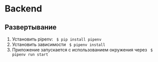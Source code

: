 # Backend

## Развертывание 

1. Установить pipenv:  ``` $ pip install pipenv```
2. Установить зависимости ``` $ pipenv install```
3. Приложение запускается с использованием окружения через ``` $ pipenv run start```
